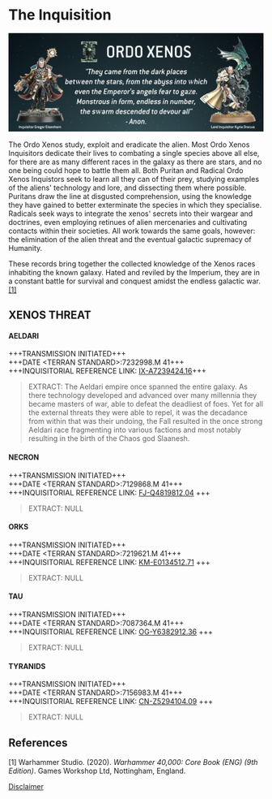 # The Inquisition

![Ordo-Xenos](./Images/Ordo-Xenos.png)

The Ordo Xenos study, exploit and eradicate the alien. Most Ordo Xenos Inquisitors dedicate their lives to combating a single species above all else, for there are as many different races in the galaxy as there are stars, and no one being could hope to battle them all. Both Puritan and Radical Ordo Xenos Inquistors seek to learn all they can of their prey, studying examples of the aliens' technology and lore, and dissecting them where possible. Puritans draw the line at disgusted comprehension, using the knowledge they have gained to better exterminate the species in which they specialise. Radicals seek ways to integrate the xenos' secrets into their wargear and doctrines, even employing retinues of alien mercenaries and cultivating contacts within their societies. All work towards the same goals, however: the elimination of the alien threat and the eventual galactic supremacy of Humanity.

These records bring together the collected knowledge of the Xenos races inhabiting the known galaxy. Hated and reviled by the Imperium, they are in a constant battle for survival and conquest amidst the endless galactic war.[[1]](#1)

## XENOS THREAT
#### AELDARI
+++TRANSMISSION INITIATED+++</br>
+++DATE &lt;TERRAN STANDARD&gt;:7232998.M 41+++</br>
+++INQUISITORIAL REFERENCE LINK: [IX-A7239424.16](https://github.com/Ordo-Xenos/Aeldari)+++

>EXTRACT: The Aeldari empire once spanned the entire galaxy. As there technology developed and advanced over many millennia they became masters of war, able to defeat the deadliest of foes. Yet for all the external threats they were able to repel, it was the decadance from within that was their undoing, the Fall resulted in the once strong Aeldari race fragmenting into various factions and most notably resulting in the birth of the Chaos god Slaanesh.

#### NECRON
+++TRANSMISSION INITIATED+++ </br>
+++DATE &lt;TERRAN STANDARD&gt;:7129868.M 41+++ </br>
+++INQUISITORIAL REFERENCE LINK: [FJ-Q4819812.04](https://github.com/Ordo-Xenos/Necron) +++

>EXTRACT: NULL

#### ORKS
+++TRANSMISSION INITIATED+++ </br>
+++DATE &lt;TERRAN STANDARD&gt;:7219621.M 41+++ </br>
+++INQUISITORIAL REFERENCE LINK: [KM-E0134512.71](https://github.com/Ordo-Xenos/Orks) +++

>EXTRACT: NULL

#### TAU
+++TRANSMISSION INITIATED+++ </br>
+++DATE &lt;TERRAN STANDARD&gt;:7087364.M 41+++ </br>
+++INQUISITORIAL REFERENCE LINK: [OG-Y6382912.36](https://github.com/Ordo-Xenos/Tau) +++

>EXTRACT: NULL

#### TYRANIDS
+++TRANSMISSION INITIATED+++ </br>
+++DATE &lt;TERRAN STANDARD&gt;:7156983.M 41+++ </br>
+++INQUISITORIAL REFERENCE LINK: [CN-Z5294104.09](https://github.com/Ordo-Xenos/Tyranids) +++

>EXTRACT: NULL

## References
<a id="1">[1]</a> 
Warhammer Studio. (2020). *Warhammer 40,000: Core Book (ENG) (9th Edition)*. Games Workshop Ltd, Nottingham, England.

[Disclaimer](https://github.com/Ordo-Xenos/Legal)
